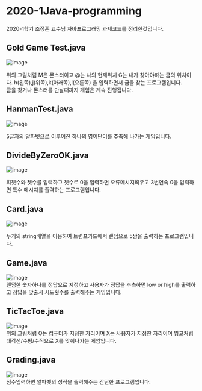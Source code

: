 # 2020-1Java-programming  
2020-1학기 조정훈 교수님 자바프로그래밍 과제코드를 정리한것입니다.  

## Gold Game Test.java  
![image](https://user-images.githubusercontent.com/64358334/102436544-26611e80-405c-11eb-8a1f-3fab76920a79.png)
 

위의 그림처럼 M은 몬스터이고 @는 나의 현재위치 G는 내가 찾아야하는 금의 위치이다. h(왼쪽),j(위쪽),k(아래쪽),l(오른쪽)
을 입력하면서 금을 찾는 프로그램입니다.  
금을 찾거나 몬스터를 만날때까지 게임은 계속 진행됩니다.  

## HanmanTest.java  
![image](https://user-images.githubusercontent.com/64358334/102436786-ae472880-405c-11eb-8ff6-226a4c37034c.png)
  
 5글자의 알파벳으로 이루어진 하나의 영어단어를 추측해 나가는 게임입니다.  
 
 
 ## DivideByZeroOK.java  
 ![image](https://user-images.githubusercontent.com/64358334/102437005-1990fa80-405d-11eb-9c59-bcf8ffed30e0.png)  
 
 피젯수와 젯수를 입력하고 젯수로 0을 입력하면 오류메시지띄우고 3번연속 0을 입력하면 특수 메시지를 출력하는 프로그램입니다.  
 
 ## Card.java  
 ![image](https://user-images.githubusercontent.com/64358334/102437434-de42fb80-405d-11eb-9661-2fe7df488282.png)  
 
 두개의 string배열을 이용하여 트럼프카드에서 랜덤으로 5쌍을 출력하는 프로그램입니다.  
 
 ## Game.java  
 ![image](https://user-images.githubusercontent.com/64358334/102437547-0894b900-405e-11eb-8072-2c8b8051c94c.png)  
 랜덤한 숫자하나를 정답으로 지정하고 사용자가 정답을 추측하면 low or high를 출력하고 정답을 맞출시 시도횟수를 출력해주는 게임입니다.  
 
 ## TicTacToe.java  
 ![image](https://user-images.githubusercontent.com/64358334/102437726-59a4ad00-405e-11eb-976d-1742ce2ee673.png)  
 위의 그림처럼 O는 컴퓨터가 지정한 자리이며 X는 사용자가 지정한 자리이며 빙고처럼 대각선/수평/수직으로 X를 맞춰나가는 게임입니다.  
 
 ## Grading.java  
 ![image](https://user-images.githubusercontent.com/64358334/102437894-a4262980-405e-11eb-8ef5-5c76571e95b1.png)  
 점수입력하면 알파벳의 성적을 출력해주는 간단한 프로그램입니다.  
 
 
 
 
 
 
 
 
 
